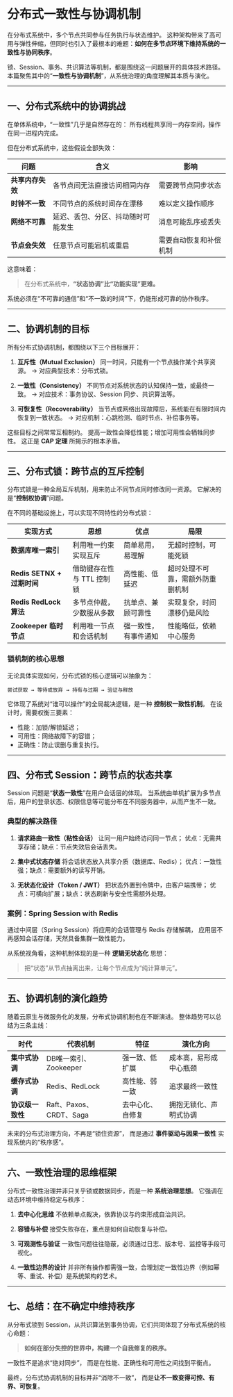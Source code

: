 
# 分布式一致性与协调机制

在分布式系统中，多个节点共同参与任务执行与状态维护。
这种架构带来了高可用与弹性伸缩，但同时也引入了最根本的难题：**如何在多节点环境下维持系统的一致性与协同秩序**。

锁、Session、事务、共识算法等机制，都是围绕这一问题展开的具体技术路径。
本篇聚焦其中的“**一致性与协调机制**”，从系统治理的角度理解其本质与演化。

---

## 一、分布式系统中的协调挑战

在单体系统中，“一致性”几乎是自然存在的：
所有线程共享同一内存空间，操作在同一进程内完成。

但在分布式系统中，这些假设全部失效：

| 问题         | 含义                | 影响          |
| ---------- | ----------------- | ----------- |
| **共享内存失效** | 各节点间无法直接访问相同内存    | 需要跨节点同步状态   |
| **时钟不一致**  | 不同节点的系统时间存在漂移     | 难以定义操作顺序    |
| **网络不可靠**  | 延迟、丢包、分区、抖动随时可能发生 | 消息可能乱序或丢失   |
| **节点会失效**  | 任意节点可能宕机或重启       | 需要自动恢复和补偿机制 |

这意味着：

> 在分布式系统中，**“状态协调”比“功能实现”更难。**

系统必须在“不可靠的通信”和“不一致的时间”下，仍能形成可靠的协作秩序。

---

## 二、协调机制的目标

所有分布式协调机制，都围绕以下三个目标展开：

1. **互斥性（Mutual Exclusion）**
   同一时间，只能有一个节点操作某个共享资源。
   → 对应典型技术：分布式锁。

2. **一致性（Consistency）**
   不同节点对系统状态的认知保持一致，或最终一致。
   → 对应技术：事务协议、Session 同步、共识算法等。

3. **可恢复性（Recoverability）**
   当节点或网络出现故障后，系统能在有限时间内恢复到一致状态。
   → 对应机制：心跳检测、临时节点、补偿事务等。

这些目标之间常常互相制约。
提高一致性会降低性能；增加可用性会牺牲同步性。
这正是 **CAP 定理** 所揭示的根本矛盾。

---

## 三、分布式锁：跨节点的互斥控制

分布式锁是一种全局互斥机制，用来防止不同节点同时修改同一资源。
它解决的是“**控制权协调**”问题。

在不同的基础设施上，可以实现不同特性的分布式锁：

| 实现方式                   | 思想              | 优点         | 局限               |
| ---------------------- | --------------- | ---------- | ---------------- |
| **数据库唯一索引**            | 利用唯一约束实现互斥      | 简单易用，易理解   | 无超时控制，可能死锁       |
| **Redis SETNX + 过期时间** | 借助键存在性与 TTL 控制锁 | 高性能、低延迟    | 超时处理不可靠，需额外防重删机制 |
| **Redis RedLock 算法**   | 多节点仲裁，少数服从多数    | 抗单点、兼顾可靠性  | 实现复杂，时间漂移仍是风险    |
| **Zookeeper 临时节点**     | 利用唯一节点和会话机制     | 强一致性，有事件通知 | 性能略低，依赖中心服务      |

### 锁机制的核心思想

无论具体实现如何，分布式锁的核心逻辑可以抽象为：

```
尝试获取 → 等待或放弃 → 持有与过期 → 验证与释放
```

它体现了系统对“谁可以操作”的全局裁决逻辑，是一种 **控制权一致性机制**。
在设计时，需要权衡三要素：

* 性能：加锁/解锁延迟；
* 可用性：网络故障下的容错；
* 正确性：防止误删与重复执行。

---

## 四、分布式 Session：跨节点的状态共享

Session 问题是“**状态一致性**”在用户会话层的体现。
当系统由单机扩展为多节点后，用户的登录状态、权限信息等可能分布在不同服务器中，从而产生不一致。

### 典型的解决路径

1. **请求路由一致性（粘性会话）**
   让同一用户始终访问同一节点；
   优点：无需共享存储；缺点：节点失效后会话丢失。

2. **集中式状态存储**
   将会话状态放入共享介质（数据库、Redis）；
   优点：一致性强；缺点：需要额外的读写开销。

3. **无状态化设计（Token / JWT）**
   把状态外置到令牌中，由客户端携带；
   优点：可横向扩展；缺点：状态刷新与安全性需额外处理。

### 案例：Spring Session with Redis

通过中间层（Spring Session）将应用的会话管理与 Redis 存储解耦，
应用层不再感知会话存储，天然具备集群一致性能力。

从系统视角看，这种机制体现的是一种 **逻辑无状态化** 思想：

> 把“状态”从节点抽离出来，让每个节点成为“纯计算单元”。

---

## 五、协调机制的演化趋势

随着云原生与微服务化的发展，分布式协调机制也在不断演进。
整体趋势可以总结为三条主线：

| 时代         | 代表机制                 | 特征       | 演化方向        |
| ---------- | -------------------- | -------- | ----------- |
| **集中式协调**  | DB唯一索引、Zookeeper     | 强一致、低扩展  | 成本高，易形成中心瓶颈 |
| **缓存式协调**  | Redis、RedLock        | 高性能、弱一致  | 追求最终一致性     |
| **协议级一致性** | Raft、Paxos、CRDT、Saga | 去中心化、自修复 | 拥抱无锁化、声明式协调 |

未来的分布式治理方向，不再是“锁住资源”，
而是通过 **事件驱动与因果一致性** 实现系统内的“秩序感”。

---

## 六、一致性治理的思维框架

分布式一致性治理并非只关乎锁或数据同步，而是一种 **系统治理思想**。
它强调在动态环境中维持稳定与秩序：

1. **去中心化思维**
   不依赖单点裁决，依靠协议与约束形成自治共识。

2. **容错与补偿**
   接受失败存在，重点是如何自动恢复与补偿。

3. **可观测性与验证**
   一致性问题往往隐蔽，必须通过日志、版本号、监控等手段可视化。

4. **一致性边界的设计**
   并非所有操作都需强一致，合理划定一致性边界（例如幂等、重试、补偿）是系统架构的艺术。

---

## 七、总结：在不确定中维持秩序

从分布式锁到 Session，从共识算法到事务协调，它们共同体现了分布式系统的核心命题：

> **如何在部分失控的世界中，构建一个自我修复的秩序。**

一致性不是追求“绝对同步”，
而是在性能、正确性和可用性之间找到平衡点。

最终，分布式协调机制的目标并非“消除不一致”，
而是**让不一致变得可控、有界、可恢复**。
